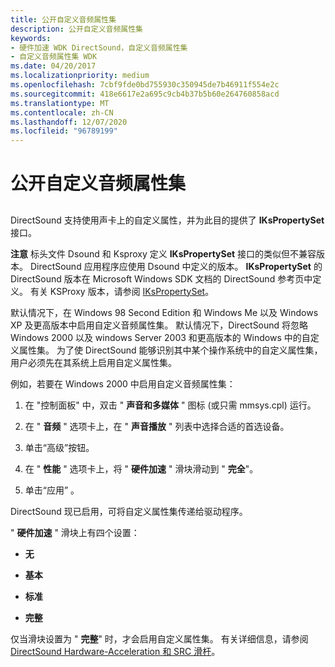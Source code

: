 ```yaml
---
title: 公开自定义音频属性集
description: 公开自定义音频属性集
keywords:
- 硬件加速 WDK DirectSound，自定义音频属性集
- 自定义音频属性集 WDK
ms.date: 04/20/2017
ms.localizationpriority: medium
ms.openlocfilehash: 7cbf9fde0bd755930c350945de7b46911f554e2c
ms.sourcegitcommit: 418e6617e2a695c9cb4b37b5b60e264760858acd
ms.translationtype: MT
ms.contentlocale: zh-CN
ms.lasthandoff: 12/07/2020
ms.locfileid: "96789199"
---
```

# <a name="exposing-custom-audio-property-sets"></a>公开自定义音频属性集


## <span id="exposing_custom_audio_property_sets"></span><span id="EXPOSING_CUSTOM_AUDIO_PROPERTY_SETS"></span>


DirectSound 支持使用声卡上的自定义属性，并为此目的提供了 **IKsPropertySet** 接口。

**注意**   标头文件 Dsound 和 Ksproxy 定义 **IKsPropertySet** 接口的类似但不兼容版本。 DirectSound 应用程序应使用 Dsound 中定义的版本。 **IKsPropertySet** 的 DirectSound 版本在 Microsoft Windows SDK 文档的 DirectSound 参考页中定义。 有关 KSProxy 版本，请参阅 [IKsPropertySet](/windows-hardware/drivers/ddi/dsound/nn-dsound-ikspropertyset)。

 

默认情况下，在 Windows 98 Second Edition 和 Windows Me 以及 Windows XP 及更高版本中启用自定义音频属性集。 默认情况下，DirectSound 将忽略 Windows 2000 以及 windows Server 2003 和更高版本的 Windows 中的自定义属性集。 为了使 DirectSound 能够识别其中某个操作系统中的自定义属性集，用户必须先在其系统上启用自定义属性集。

例如，若要在 Windows 2000 中启用自定义音频属性集：

1.  在 "控制面板" 中，双击 " **声音和多媒体** " 图标 (或只需 mmsys.cpl) 运行。

2.  在 " **音频** " 选项卡上，在 " **声音播放** " 列表中选择合适的首选设备。

3.  单击“高级”按钮。

4.  在 " **性能** " 选项卡上，将 " **硬件加速** " 滑块滑动到 " **完全**"。

5.  单击“应用” 。

DirectSound 现已启用，可将自定义属性集传递给驱动程序。

" **硬件加速** " 滑块上有四个设置：

-   **无**

-   **基本**

-   **标准**

-   **完整**

仅当滑块设置为 " **完整**" 时，才会启用自定义属性集。 有关详细信息，请参阅 [DirectSound Hardware-Acceleration 和 SRC 滑杆](directsound-hardware-acceleration-and-src-sliders.md)。

 

